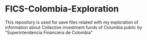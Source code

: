 # FICS-Colombia-Exploration
This repository is used for save files related with my exploration of information about Collective investment funds of Columbia public by "Superintendencia Financiera de Colombia"
